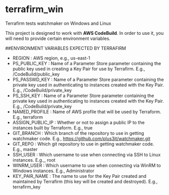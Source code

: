 # terrafirm_win
Terrafirm tests watchmaker on Windows and Linux

This project is designed to work with **AWS CodeBuild**. In order to use it, you will need to provide certain environment variables.

##ENVIRONMENT VARIABLES EXPECTED BY TERRAFIRM

- REGION            : AWS region, e.g., us-east-1
- PS_PUBLIC_KEY     : Name of a Parameter Store parameter containing the public key used in creating a Key Pair for use by Terrafirm. E.g., /CodeBuild/public_key
- PS_PASSWD_KEY     : Name of a Parameter Store parameter containing the private key used in authenticating to instances created with the Key Pair. E.g., /CodeBuild/private_key
- PS_SSH_KEY        : Name of a Parameter Store parameter containing the private key used in authenticating to instances created with the Key Pair. E.g., /CodeBuild/private_key
- NAMED_PROFILE     : Name of AWS profile that will be used by Terraform. E.g., terraform
- ASSIGN_PUBLIC_IP  : Whether or not to assign a public IP to the instances built by Terraform. E.g., true
- GIT_BRANCH        : Which branch of the repository to use in getting watchmaker code. E.g., https://github.com/plus3it/watchmaker.git
- GIT_REPO          : Which git repository to use in getting watchmaker code. E.g., master
- SSH_USER          : Which username to use when connecting via SSH to Linux instances. E.g.,, root
- WINRM_USER        : Which username to use when connecting via WinRM to Windows instances. E.g., Administrator
- KEY_PAIR_NAME     : The name to use for the Key Pair created and maintained by Terrafirm (this key will be created and destroyed). E.g., terrafirm_key
